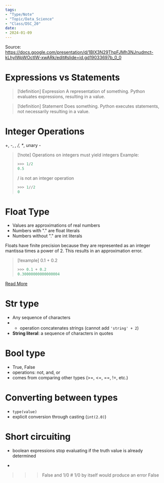 ```yaml
---
tags:
- "Type/Note"
- "Topic/Data_Science"
- "Class/DSC_20"
date:
- 2024-01-09
---
```


Source: https://docs.google.com/presentation/d/1BIX3N29ThpFJMh3NJnudmct-kLhylWpWOctIW-xwARk/edit#slide=id.gd19033697b_0_0

# Expressions vs Statements

> [!definition] Expression
> A representation of something. Python evaluates expressions, resulting in a value.  

> [!definition] Statement
> Does something. Python executes statements, not necessarily resulting in a value.  

# Integer Operations
+, -, *, /,
\**,  unary -

> [!note] Operations on integers must yield integers
> Example:  
> ```Python  
> >>> 1/2  
> 0.5  
>  ```  
>  / is not an integer operation  
> ```Python  
> >>> 1//2  
> 0  
> ```  

# Float Type
- Values are approximations of real numbers
- Numbers with "." are float literals
- Numbers without "." are int literals

Floats have finite precision because they are represented as an integer mantissa times a power of 2. This results in an approximation error.

> [!example] 0.1 + 0.2
> ```Python  
> >>> 0.1 + 0.2  
> 0.30000000000000004  
> ```  

[Read More](https://medium.com/better-programming/why-is-0-1-0-2-not-equal-to-0-3-in-most-programming-languages-99432310d476)

# Str type
- Any sequence of characters
- + operation concatenates strings (cannot add `'string' + 2`)
- **String literal**: a sequence of characters in quotes

# Bool type
- True, False
- operations: not, and, or
- comes from comparing other types (>=, <=, \==, !=, etc.)

# Converting between types
- `type(value)`
- explicit conversion through casting (`int(2.0)`)

# Short circuiting
- boolean expressions stop evaluating if the truth value is already determined
- ```Python
>>> False and 1/0 # 1/0 by itself would produce an error
False
```
